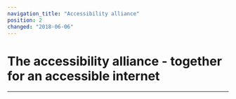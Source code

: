 ```yaml
---
navigation_title: "Accessibility alliance"
position: 2
changed: "2018-06-06"
---
```


# The accessibility alliance - together for an accessible internet

****

